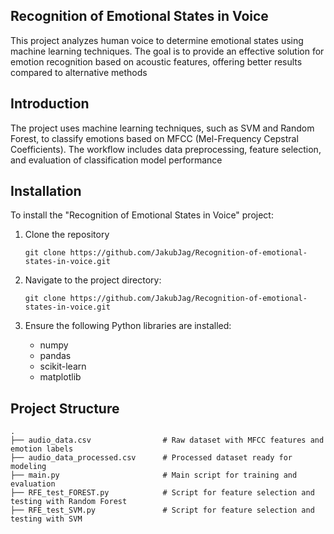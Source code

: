 ## **Recognition of Emotional States in Voice**
This project analyzes human voice to determine emotional states using machine learning techniques. The goal is to provide an effective solution for emotion recognition based on acoustic features, offering better results compared to alternative methods

## **Introduction**
The project uses machine learning techniques, such as SVM and Random Forest, to classify emotions based on MFCC (Mel-Frequency Cepstral Coefficients). The workflow includes data preprocessing, feature selection, and evaluation of classification model performance

## **Installation**

To install the "Recognition of Emotional States in Voice" project:

1. Clone the repository
   
   `git clone https://github.com/JakubJag/Recognition-of-emotional-states-in-voice.git`

3. Navigate to the project directory:

   `git clone https://github.com/JakubJag/Recognition-of-emotional-states-in-voice.git`

4. Ensure the following Python libraries are installed:
   - numpy
   - pandas
   - scikit-learn
   - matplotlib
  
## **Project Structure**

```
.
├── audio_data.csv                # Raw dataset with MFCC features and emotion labels
├── audio_data_processed.csv      # Processed dataset ready for modeling
├── main.py                       # Main script for training and evaluation
├── RFE_test_FOREST.py            # Script for feature selection and testing with Random Forest
├── RFE_test_SVM.py               # Script for feature selection and testing with SVM
```


